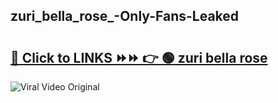 
 ## zuri_bella_rose_-Only-Fans-Leaked

# <h2><a href="https://clipsfans.com/zuri_bella_rose_&ref=git">🔗 Click to LINKS ⏩⏩ 👉 🟢 zuri bella rose  </a></h2>

<a href="https://clipsfans.com/zuri_bella_rose_&ref=git" rel="nofollow" data-target="animated-image.originalLink"><img src="https://i.ibb.co.com/xMMVF88/686577567.gif" alt="Viral Video Original" style="max-width: 100%; display: inline-block;" data-target="animated-image.originalImage"></a>
